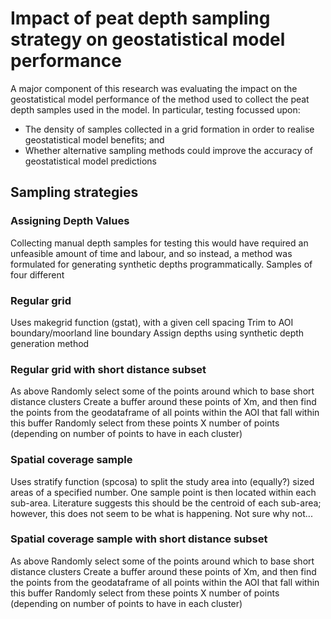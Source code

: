 # Impact of peat depth sampling strategy on geostatistical model performance
A major component of this research was evaluating the impact on the geostatistical model performance of the method used to collect the peat depth samples used in the model. 
In particular, testing focussed upon:
* The density of samples collected in a grid formation in order to realise geostatistical model benefits; and
* Whether alternative sampling methods could improve the accuracy of geostatistical model predictions

## Sampling strategies

### Assigning Depth Values
Collecting manual depth samples for testing this would have required an unfeasible amount of time and labour, and so instead, a method was formulated for generating synthetic depths programmatically. Samples of four different 

### Regular grid
Uses makegrid function (gstat), with a given cell spacing
Trim to AOI boundary/moorland line boundary
Assign depths using synthetic depth generation method

### Regular grid with short distance subset
As above
Randomly select some of the points around which to base short distance clusters
Create a buffer around these points of Xm, and then find the points from the geodataframe of all points within the AOI that fall within this buffer
Randomly select from these points X number of points (depending on number of points to have in each cluster)

### Spatial coverage sample
Uses stratify function (spcosa) to split the study area into (equally?) sized areas of a specified number.
One sample point is then located within each sub-area. Literature suggests this should be the centroid of each sub-area; however, this does not seem to be what is happening. Not sure why not...

### Spatial coverage sample with short distance subset
As above
Randomly select some of the points around which to base short distance clusters
Create a buffer around these points of Xm, and then find the points from the geodataframe of all points within the AOI that fall within this buffer
Randomly select from these points X number of points (depending on number of points to have in each cluster)

